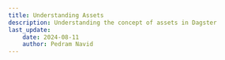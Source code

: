```yaml
---
title: Understanding Assets
description: Understanding the concept of assets in Dagster
last_update: 
    date: 2024-08-11
    author: Pedram Navid
---
```



